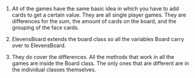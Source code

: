 1. All of the games have the same basic idea in which you have to add cards to get a certain value. They are all single player games. They are differences for the sum, the amount of cards on the board, and the grouping of the face cards.

2. ElevensBoard extends the board class so all the variables Board carry over to ElevensBoard.

3. They do cover the differences. All the methods that work in all the games are inside the Board class. The only ones that are different are in the individual classes themselves.